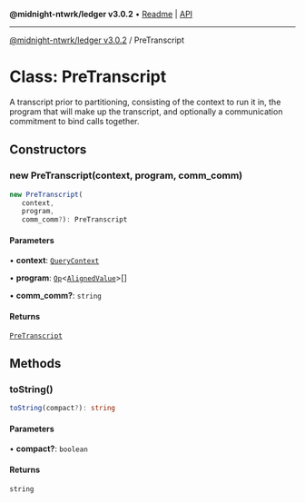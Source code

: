 **@midnight-ntwrk/ledger v3.0.2** • [Readme](../README.md) \| [API](../globals.md)

***

[@midnight-ntwrk/ledger v3.0.2](../README.md) / PreTranscript

# Class: PreTranscript

A transcript prior to partitioning, consisting of the context to run it in, the program that
will make up the transcript, and optionally a communication commitment to bind calls together.

## Constructors

### new PreTranscript(context, program, comm_comm)

```ts
new PreTranscript(
   context, 
   program, 
   comm_comm?): PreTranscript
```

#### Parameters

• **context**: [`QueryContext`](QueryContext.md)

• **program**: [`Op`](../type-aliases/Op.md)\<[`AlignedValue`](../type-aliases/AlignedValue.md)\>[]

• **comm\_comm?**: `string`

#### Returns

[`PreTranscript`](PreTranscript.md)

## Methods

### toString()

```ts
toString(compact?): string
```

#### Parameters

• **compact?**: `boolean`

#### Returns

`string`
